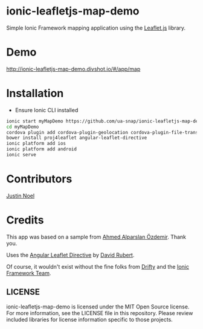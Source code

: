 ionic-leafletjs-map-demo
========================

Simple Ionic Framework mapping application using the [Leaflet.js](http://leafletjs.com) library.

# Demo
http://ionic-leafletjs-map-demo.divshot.io/#/app/map

# Installation
- Ensure Ionic CLI installed

```sh
ionic start myMapDemo https://github.com/ua-snap/ionic-leafletjs-map-demo
cd myMapDemo
cordova plugin add cordova-plugin-geolocation cordova-plugin-file-transfer
bower install proj4leaflet angular-leaflet-directive
ionic platform add ios
ionic platform add android
ionic serve
```

# Contributors
[Justin Noel](http://calendee.com)

# Credits
This app was based on a sample from [Ahmed Alparslan Özdemir](https://github.com/alparslanahmed/MekanBul).  Thank you.

Uses the [Angular Leaflet Directive](https://tombatossals.github.io/angular-leaflet-directive/) by [David Rubert](https://github.com/tombatossals).

Of course, it wouldn't exist without the fine folks from [Drifty](http://www.drifty.com) and the [Ionic Framework Team](http://ionicframework.com).

## LICENSE

ionic-leafletjs-map-demo is licensed under the MIT Open Source license. For more information, see the LICENSE file in this repository. Please review included libraries for license information specific to those projects.